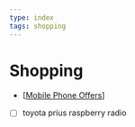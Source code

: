 ```yaml
---
type: index
tags: shopping
---
```


# Shopping

- [[Mobile Phone Offers]]
- [ ] toyota prius raspberry radio

[//begin]: # "Autogenerated link references for markdown compatibility"
[Mobile Phone Offers]: mobile-phone-offers.md "Mobile Phone Offers"
[//end]: # "Autogenerated link references"